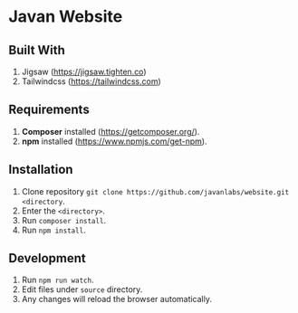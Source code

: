 # Javan Website

## Built With
1. Jigsaw (https://jigsaw.tighten.co)
1. Tailwindcss (https://tailwindcss.com)

## Requirements
1. **Composer** installed (https://getcomposer.org/).
1. **npm** installed (https://www.npmjs.com/get-npm).

## Installation
1. Clone repository `git clone https://github.com/javanlabs/website.git <directory`.
1. Enter the `<directory>`.
1. Run `composer install`.
1. Run `npm install`.

## Development
1. Run `npm run watch`.
1. Edit files under `source` directory.
1. Any changes will reload the browser automatically.
